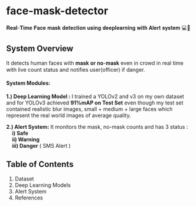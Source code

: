 
# face-mask-detector
𝐑𝐞𝐚𝐥-𝐓𝐢𝐦𝐞 𝐅𝐚𝐜𝐞 𝐦𝐚𝐬𝐤 𝐝𝐞𝐭𝐞𝐜𝐭𝐢𝐨𝐧 𝐮𝐬𝐢𝐧𝐠 𝐝𝐞𝐞𝐩𝐥𝐞𝐚𝐫𝐧𝐢𝐧𝐠 𝐰𝐢𝐭𝐡 𝐀𝐥𝐞𝐫𝐭 𝐬𝐲𝐬𝐭𝐞𝐦 💻🔔


## System Overview

It detects human faces with 𝐦𝐚𝐬𝐤 𝐨𝐫 𝐧𝐨-𝐦𝐚𝐬𝐤 even in crowd in real time with live count status and notifies user(officer) if danger.

#### System Modules:
  
**1.) Deep Learning Model :** I trained a YOLOv2 and v3 on my own dataset and for YOLOv3 achieved **91%mAP on Test Set** even though my test set contained realistic blur images, small + medium + large faces which represent the real world images of average quality.  
  
**2.) Alert System:** It monitors the mask, no-mask counts and has 3 status :\
&nbsp;&nbsp;&nbsp; **i) Safe**\
&nbsp;&nbsp;&nbsp; **ii) Warning**\
&nbsp;&nbsp;&nbsp; **iii) Danger** ( SMS Alert )

## Table of Contents
1. Dataset
2. Deep Learning Models
3. Alert System
4. References
